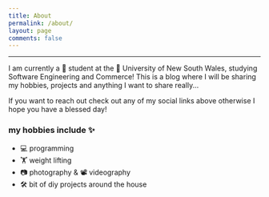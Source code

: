 ```yaml
---
title: About
permalink: /about/
layout: page
comments: false
---
```


---

I am currently a 🎒 student at the 📍 University of New South Wales, studying Software Engineering and Commerce!
This is a blog where I will be sharing my hobbies, projects and anything I want to share really...

If you want to reach out check out any of my social links above otherwise I hope you have a blessed day!

### my hobbies include ✨

- 💻 programming
- 🏋️ weight lifting
- 📷 photography & 📽️ videography
- 🛠️ bit of diy projects around the house

